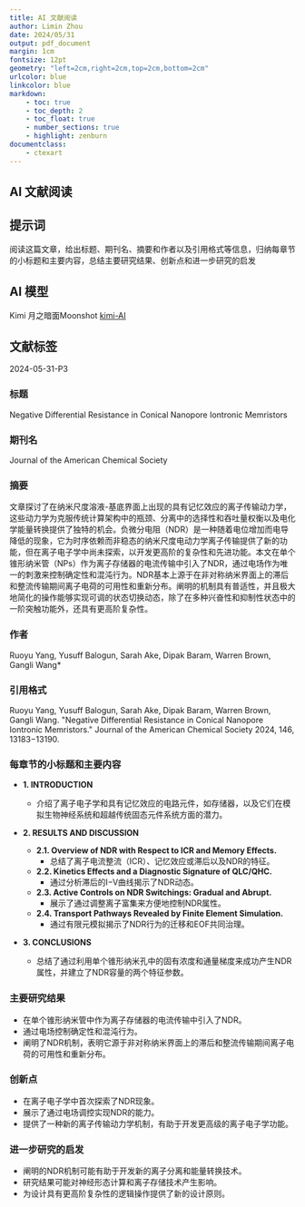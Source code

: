 ```yaml
---
title: AI 文献阅读
author: Limin Zhou
date: 2024/05/31
output: pdf_document
margin: 1cm
fontsize: 12pt
geometry: "left=2cm,right=2cm,top=2cm,bottom=2cm"
urlcolor: blue
linkcolor: blue
markdown:
    - toc: true
    - toc_depth: 2
    - toc_float: true
    - number_sections: true
    - highlight: zenburn
documentclass:
    - ctexart
---
```


## AI 文献阅读

## 提示词

阅读这篇文章，给出标题、期刊名、摘要和作者以及引用格式等信息，归纳每章节的小标题和主要内容，总结主要研究结果、创新点和进一步研究的启发

## AI 模型

Kimi 月之暗面Moonshot
[kimi-AI](https://kimi.moonshot.cn)

## 文献标签

2024-05-31-P3

### 标题
Negative Differential Resistance in Conical Nanopore Iontronic Memristors

### 期刊名
Journal of the American Chemical Society

### 摘要
文章探讨了在纳米尺度溶液-基底界面上出现的具有记忆效应的离子传输动力学，这些动力学为克服传统计算架构中的瓶颈、分离中的选择性和吞吐量权衡以及电化学能量转换提供了独特的机会。负微分电阻（NDR）是一种随着电位增加而电导降低的现象，它为时序依赖而非稳态的纳米尺度电动力学离子传输提供了新的功能，但在离子电子学中尚未探索，以开发更高阶的复杂性和先进功能。本文在单个锥形纳米管（NPs）作为离子存储器的电流传输中引入了NDR，通过电场作为唯一的刺激来控制确定性和混沌行为。NDR基本上源于在非对称纳米界面上的滞后和整流传输期间离子电荷的可用性和重新分布。阐明的机制具有普适性，并且极大地简化的操作能够实现可调的状态切换动态，除了在多种兴奋性和抑制性状态中的一阶突触功能外，还具有更高阶复杂性。

### 作者
Ruoyu Yang, Yusuff Balogun, Sarah Ake, Dipak Baram, Warren Brown, Gangli Wang*

### 引用格式
Ruoyu Yang, Yusuff Balogun, Sarah Ake, Dipak Baram, Warren Brown, Gangli Wang. "Negative Differential Resistance in Conical Nanopore Iontronic Memristors." Journal of the American Chemical Society 2024, 146, 13183−13190.

### 每章节的小标题和主要内容
- **1. INTRODUCTION**
  - 介绍了离子电子学和具有记忆效应的电路元件，如存储器，以及它们在模拟生物神经系统和超越传统固态元件系统方面的潜力。

- **2. RESULTS AND DISCUSSION**
  - **2.1. Overview of NDR with Respect to ICR and Memory Effects.**
    - 总结了离子电流整流（ICR）、记忆效应或滞后以及NDR的特征。
  - **2.2. Kinetics Effects and a Diagnostic Signature of QLC/QHC.**
    - 通过分析滞后的I−V曲线揭示了NDR动态。
  - **2.3. Active Controls on NDR Switchings: Gradual and Abrupt.**
    - 展示了通过调整离子富集来方便地控制NDR属性。
  - **2.4. Transport Pathways Revealed by Finite Element Simulation.**
    - 通过有限元模拟揭示了NDR行为的迁移和EOF共同治理。

- **3. CONCLUSIONS**
  - 总结了通过利用单个锥形纳米孔中的固有浓度和通量梯度来成功产生NDR属性，并建立了NDR容量的两个特征参数。

### 主要研究结果
- 在单个锥形纳米管中作为离子存储器的电流传输中引入了NDR。
- 通过电场控制确定性和混沌行为。
- 阐明了NDR机制，表明它源于非对称纳米界面上的滞后和整流传输期间离子电荷的可用性和重新分布。

### 创新点
- 在离子电子学中首次探索了NDR现象。
- 展示了通过电场调控实现NDR的能力。
- 提供了一种新的离子传输动力学机制，有助于开发更高级的离子电子学功能。

### 进一步研究的启发
- 阐明的NDR机制可能有助于开发新的离子分离和能量转换技术。
- 研究结果可能对神经形态计算和离子存储技术产生影响。
- 为设计具有更高阶复杂性的逻辑操作提供了新的设计原则。